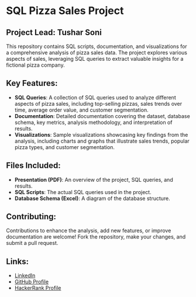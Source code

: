 # SQL Pizza Sales Project

## Project Lead: Tushar Soni

This repository contains SQL scripts, documentation, and visualizations for a comprehensive analysis of pizza sales data. The project explores various aspects of sales, leveraging SQL queries to extract valuable insights for a fictional pizza company.

## Key Features:
- **SQL Queries**: A collection of SQL queries used to analyze different aspects of pizza sales, including top-selling pizzas, sales trends over time, average order value, and customer segmentation.
- **Documentation**: Detailed documentation covering the dataset, database schema, key metrics, analysis methodology, and interpretation of results.
- **Visualizations**: Sample visualizations showcasing key findings from the analysis, including charts and graphs that illustrate sales trends, popular pizza types, and customer segmentation.

## Files Included:
- **Presentation (PDF)**: An overview of the project, SQL queries, and results.
- **SQL Scripts**: The actual SQL queries used in the project.
- **Database Schema (Excel)**: A diagram of the database structure.

## Contributing:
Contributions to enhance the analysis, add new features, or improve documentation are welcome! Fork the repository, make your changes, and submit a pull request.

## Links:
- [LinkedIn](https://www.linkedin.com/in/tusharsoni2024/)
- [GitHub Profile](https://github.com/Tusharsoni69)
- [HackerRank Profile](https://www.hackerrank.com/tushar_2800)
